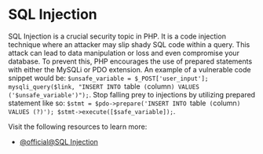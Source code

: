 # SQL Injection

SQL Injection is a crucial security topic in PHP. It is a code injection technique where an attacker may slip shady SQL code within a query. This attack can lead to data manipulation or loss and even compromise your database. To prevent this, PHP encourages the use of prepared statements with either the MySQLi or PDO extension. An example of a vulnerable code snippet would be: `$unsafe_variable = $_POST['user_input']; mysqli_query($link, "INSERT INTO `table` (`column`) VALUES ('$unsafe_variable')");`. Stop falling prey to injections by utilizing prepared statement like so: `$stmt = $pdo->prepare('INSERT INTO `table` (`column`) VALUES (?)'); $stmt->execute([$safe_variable]);`.

Visit the following resources to learn more:

- [@official@SQL Injection](https://www.php.net/manual/en/security.database.sql-injection.php)
